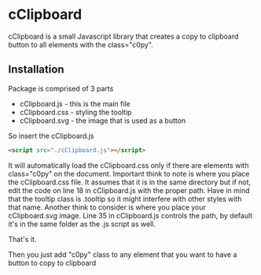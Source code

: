# cClipboard
cClipboard is a small Javascript library that creates a copy to clipboard button to all elements with the class="c0py".

## Installation

Package is comprised of 3 parts
- cClipboard.js - this is the main file
- cClipboard.css - styling the tooltip
- cClipboard.svg -  the image that is used as a button

So insert the cClipboard.js

 ```html
<script src="./cClipboard.js"></script>
```
It will automatically load the cClipboard.css only if there are elements with class="c0py" on the document. Important think to note is where you place the cClipboard.css file. It assumes that it is in the same directory but if not, edit the code on line 18 in cClipboard.js with the proper path. Have in mind that the tooltip class is .tooltip so it might interfere with other styles with that name. Another think to consider is where you place your cClipboard.svg image. Line 35 in cClipboard.js controls the path, by default it's in the same folder as the .js script as well. 

That's it.

Then you just add "c0py" class to any element that you want to have a button to copy to clipboard
